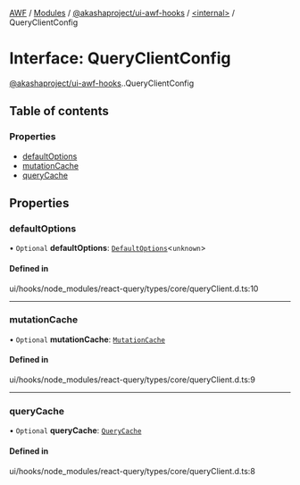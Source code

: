 [AWF](../README.md) / [Modules](../modules.md) / [@akashaproject/ui-awf-hooks](../modules/akashaproject_ui_awf_hooks.md) / [<internal\>](../modules/akashaproject_ui_awf_hooks._internal_.md) / QueryClientConfig

# Interface: QueryClientConfig

[@akashaproject/ui-awf-hooks](../modules/akashaproject_ui_awf_hooks.md).[<internal>](../modules/akashaproject_ui_awf_hooks._internal_.md).QueryClientConfig

## Table of contents

### Properties

- [defaultOptions](akashaproject_ui_awf_hooks._internal_.QueryClientConfig.md#defaultoptions)
- [mutationCache](akashaproject_ui_awf_hooks._internal_.QueryClientConfig.md#mutationcache)
- [queryCache](akashaproject_ui_awf_hooks._internal_.QueryClientConfig.md#querycache)

## Properties

### defaultOptions

• `Optional` **defaultOptions**: [`DefaultOptions`](akashaproject_ui_awf_hooks._internal_.DefaultOptions.md)<`unknown`\>

#### Defined in

ui/hooks/node_modules/react-query/types/core/queryClient.d.ts:10

___

### mutationCache

• `Optional` **mutationCache**: [`MutationCache`](../classes/akashaproject_ui_awf_hooks._internal_.MutationCache.md)

#### Defined in

ui/hooks/node_modules/react-query/types/core/queryClient.d.ts:9

___

### queryCache

• `Optional` **queryCache**: [`QueryCache`](../classes/akashaproject_ui_awf_hooks._internal_.QueryCache.md)

#### Defined in

ui/hooks/node_modules/react-query/types/core/queryClient.d.ts:8
